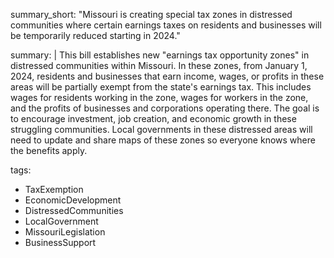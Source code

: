 summary_short: "Missouri is creating special tax zones in distressed communities where certain earnings taxes on residents and businesses will be temporarily reduced starting in 2024."

summary: |
  This bill establishes new "earnings tax opportunity zones" in distressed communities within Missouri. In these zones, from January 1, 2024, residents and businesses that earn income, wages, or profits in these areas will be partially exempt from the state's earnings tax. This includes wages for residents working in the zone, wages for workers in the zone, and the profits of businesses and corporations operating there. The goal is to encourage investment, job creation, and economic growth in these struggling communities. Local governments in these distressed areas will need to update and share maps of these zones so everyone knows where the benefits apply.

tags:
  - TaxExemption
  - EconomicDevelopment
  - DistressedCommunities
  - LocalGovernment
  - MissouriLegislation
  - BusinessSupport
